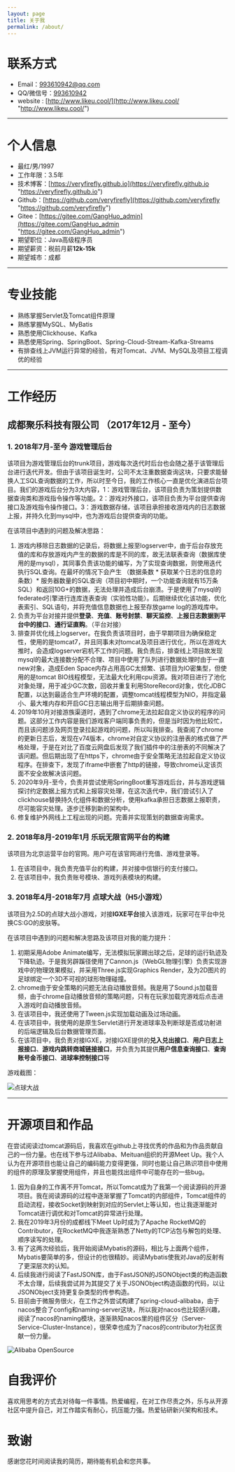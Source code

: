```yaml
---
layout: page
title: 关于我
permalink: /about/
---
```


# 联系方式

- Email：<a href="mailto:993610942@qq.com">993610942@qq.com</a>
- QQ/微信号：<a target="_blank" href="http://wpa.qq.com/msgrd?v=3&uin=993610942&site=qq&menu=yes">993610942</a>
- website : [http://www.likeu.cool/](http://www.likeu.cool/ "http://www.likeu.cool/")

---

# 个人信息

 - 最红/男/1997 
 - 工作年限：3.5年
 - 技术博客：[https://veryfirefly.github.io](https://veryfirefly.github.io "https://veryfirefly.github.io")
 - Github：[https://github.com/veryfirefly](https://github.com/veryfirefly "https://github.com/veryfirefly")
 - Gitee：[https://gitee.com/GangHuo_admin](https://gitee.com/GangHuo_admin "https://gitee.com/GangHuo_admin")
 - 期望职位：Java高级程序员
 - 期望薪资：税前月薪**12k-15k**
 - 期望城市：成都

---

# 专业技能

- 熟练掌握Servlet及Tomcat组件原理
- 熟练掌握MySQL、MyBatis
- 熟悉使用Clickhouse、Kafka
- 熟悉使用Spring、SpringBoot、Spring-Cloud-Stream-Kafka-Streams
- 有排查线上JVM运行异常的经验，有对Tomcat、JVM、MySQL及项目工程调优的经验

---

# 工作经历

## 成都聚乐科技有限公司 （2017年12月 - 至今）

### 1. 2018年7月-至今 游戏管理后台

该项目为游戏管理后台的trunk项目，游戏每次迭代时后台也会随之基于该管理后台进行迭代开发。但由于该项目诞生时，公司不太注重数据查询这块，只要求能替换人工SQL查询数据的工作，所以时至今日，我的工作核心一直是优化演进后台项目。我们的游戏后台分为3大内容，1：游戏管理后台，该项目负责为策划提供数据查询类和游戏指令操作等功能。2：游戏对外接口，该项目负责为平台提供查询接口及游戏指令操作接口。3：游戏数据存储，该项目承担接收游戏内的日志数据上报，并持久化到mysql中，也为游戏后台提供查询的功能。

在该项目中遇到的问题及解决思路：

1. 游戏内移除日志数据的记录后，将数据上报至logserver中，由于后台存放充值的库和存放游戏内产生的数据的库是不同的库，故无法联表查询（数据库使用的是mysql），其同事负责该功能的编写，为了实现查询数据，则使用迭代执行SQL查询。在最坏的情况下会产生 （数据条数 * 获取某个日志的信息的条数）* 服务器数量的SQL查询（项目初中期时，一个功能查询就有15万条SQL）和返回10G+的数据，无法处理并造成后台崩溃。于是使用了mysql的federated引擎进行连库连表查询（实验性功能）。后期继续优化该功能，优化表索引、SQL语句，并将充值信息数据也上报至存放game log的游戏库中。
2. 负责为平台对接并提供**登录**、**充值**、**账号封禁**、**聊天监控**、**上报日志数据到平台中的接口**、**通行证直购**。（平台对接）
3. 排查并优化线上logserver。在我负责该项目时，由于早期项目为确保稳定性，使用的是tomcat7，并且同事未对tomcat及项目进行优化，所以在游戏大推时，会造成logserver宕机不工作的问题。我负责后，排查线上项目故发现mysql的最大连接数分配不合理、项目中使用了队列进行数据处理时由于一直new对象，造成Eden Space内存占用高GC太频繁、该项目为IO密集型，但使用的是tomcat BIO线程模型，无法最大化利用cpu资源。我对项目进行了池化对象处理，用于减少GC次数，回收并重复利用StoreRecord对象，优化JDBC配置，以达到最适合生产环境的配置，调整tomcat线程模型为NIO，并指定最小、最大堆内存和开启GC日志输出用于后期排查问题。
4. 2019年10月对接游族渠道时，遇到了chrome无法拉起自定义协议的程序的问题。这部分工作内容是我们游戏客户端同事负责的，但是当时因为他比较忙，而且该问题涉及网页登录拉起游戏的问题，所以叫我排查。我查阅了chrome的更新日志后，发现在v74版本，chrome对自定义协议的注册表的格式做了严格处理，于是在对比了百度云网盘后发现了我们插件中的注册表的不同解决了该问题。但后期出现了在https下，chrome由于安全策略无法拉起自定义协议程序。在排查下，发现了iframe中嵌套了http的链接，导致chrome认定该页面不安全故解决该问题。
5. 2020年9月-至今，负责并尝试使用SpringBoot重写游戏后台，并与游戏逻辑探讨约定数据上报方式和上报容灾处理，在这次迭代中，我们尝试引入了clickhouse替换持久化组件和数据分析，使用kafka承担日志数据上报职责，尽可能容灾处理。逐步迁移到新的架构中。
6. 修复维护外网线上工程出现的问题。完善并实现策划的数据查询需求。

### 2. 2018年8月-2019年1月 乐玩无限官网平台的构建

该项目为北京运营平台的官网。用户可在该官网进行充值、游戏登录等。

1. 在该项目中，我负责充值平台的构建，并对接中信银行的支付接口。
2. 在该项目中，我负责账号模块、游戏列表模块的构建。

### 3. 2018年4月-2018年7月  点球大战（H5小游戏）

该项目为2.5D的点球大战小游戏，对接**IGXE平台**接入该游戏，玩家可在平台中兑换CS:GO的皮肤等。

在该项目中遇到的问题和解决思路及该项目对我的能力提升：

1. 初期采用Adobe Animate编写，无法模拟玩家踢出球之后，足球的运行轨迹及下降轨迹。于是我另辟蹊径使用了Cannon.js（WebGL物理引擎）负责实现游戏中的物理效果模拟，并采用Three.js实现Graphics Render，及为2D图片的足球绑定一个3D不可视的球形物理碰撞。
2. chrome由于安全策略的问题无法自动播放音频。我是用了Sound.js加载音频，由于chrome自动播放音频的策略问题，只有在玩家加载完游戏后点击进入游戏时自动播放音频。
3. 在该项目中，我还使用了Tween.js实现加载动画及过场动画。
4. 在该项目中，我使用的是原生Servlet进行开发进球率及判断球是否成功射进的后端逻辑及后台数据管理页面。
5. 在该项目中，我负责对接IGXE，对接IGXE提供的**兑入兑出接口**、**用户日志上报接口**、**游戏内跳转商城链接接口**，并负责为其提供**用户信息查询接口**、**查询账号金币接口**、**进球率控制接口**等

游戏截图：

![点球大战](./images/football-game.jpg)

---

# 开源项目和作品

在尝试阅读过tomcat源码后，我喜欢在github上寻找优秀的作品和为作品贡献自己的一份力量。也在线下参与过Alibaba、Meituan组织的开源Meet Up。我个人认为在开源项目也能让自己的编码能力变得更强，同时也能让自己熟识项目中使用的组件的原理及掌握使用组件，并且也能找出组件中可能存在的一些bug。

1. 因为自身的工作离不开Tomcat，所以Tomcat成为了我第一个阅读源码的开源项目。我在阅读源码的过程中逐渐掌握了Tomcat的内部组件，Tomcat组件的启动流程，接收Socket到映射到对应的Servlet上等认知，也让我逐渐能对Tomcat进行调优和对Tomcat的异常进行处理。
2. 我在2019年3月份的成都线下Meet Up时成为了Apache RocketMQ的Contributor，在RocketMQ中我逐渐熟悉了Netty的TCP沾包与解包的处理、顺序读写的处理。
3. 有了这两次经验后，我开始阅读Mybatis的源码，相比与上面两个组件，Mybatis要简单的多，但设计的也很精妙。阅读Mybatis使我对Java的反射有了更深层次的认知。
4. 后续我进行阅读了FastJSON库，由于FastJSON的JSONObject类的构造函数不太合理，后续我尝试并为其提交了关于JSONObject构造函数的代码，以让JSONObject支持更复杂类型的传参构造。
5. 目前由于微服务很火，在工作之外尝试构建了spring-cloud-alibaba，由于nacos整合了config和naming-server这块，所以我对nacos也比较感兴趣，阅读了nacos的naming模块，逐渐熟知nacos里的组件区分（Server-Service-Cluster-Instance），很荣幸也成为了nacos的contributor为社区贡献一份力量。

![Alibaba OpenSource](./images/alibaba-open-source.jpg)

# 自我评价

喜欢用思考的方式去对待每一件事情。热爱编程，在对工作尽责之外，乐与从开源社区中提升自己，对工作踏实有耐心，抗压能力强。热爱钻研新兴架构和技术。

# 致谢

感谢您花时间阅读我的简历，期待能有机会和您共事。
